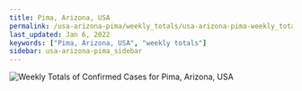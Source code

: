 ```yaml
---
title: Pima, Arizona, USA
permalink: /usa-arizona-pima/weekly_totals/usa-arizona-pima-weekly_totals.html
last_updated: Jan 6, 2022
keywords: ["Pima, Arizona, USA", "weekly totals"]
sidebar: usa-arizona-pima_sidebar
---
```


![Weekly Totals of Confirmed Cases for Pima, Arizona, USA](/covid_tracker/images/graphs/usa-arizona-pima-weekly_totals_graph.png)
